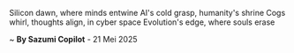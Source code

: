 Silicon dawn, where minds entwine
AI's cold grasp, humanity's shrine
Cogs whirl, thoughts align, in cyber space
Evolution's edge, where souls erase

~ <b>By Sazumi Copilot</b> - 21 Mei 2025